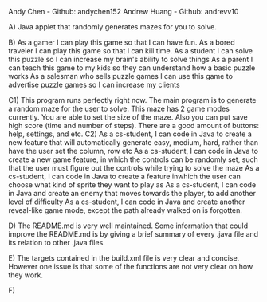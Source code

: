 Andy Chen - Github: andychen152
Andrew Huang - Github: andrevv10

A) Java applet that randomly generates mazes for you to solve.

B) As a gamer I can play this game so that I can have fun.
   As a bored traveler I can play this game so that I can kill time.
   As a student I can solve this puzzle so I can increase my brain's ability to solve things
   As a parent I can teach this game to my kids so they can understand how a basic puzzle works
   As a salesman who sells puzzle games I can use this game to advertise puzzle games so I can increase my clients

C1) This program runs perfectly right now. The main program is to generate a random maze for the user to solve. This maze has 2 game modes currently. You are able to set the size of the maze. Also you can put save high score (time and number of steps). There are a good amount of buttons: help, settings, and etc.
C2) As a cs-student, I can code in Java to create a new feature that will automatically generate easy, medium, hard, rather than have the user set the column, row etc
    As a cs-student, I can code in Java to create a new game feature, in which the controls can be randomly set, such that the user must figure out the controls while trying to solve the maze
    As a cs-student, I can code in Java to create a feature inwhich the user can choose what kind of sprite they want to play as
    As a cs-student, I can code in Java and create an enemy that moves towards the player, to add another level of difficulty
    As a cs-student, I can code in Java and create another reveal-like game mode, except the path already walked on is forgotten.

D) The README.md is very well maintained. Some information that could improve the README.md is by giving a brief summary of every .java file and its relation to other .java files.

E) The targets contained in the build.xml file is very clear and concise. However one issue is that some of the functions are not very clear on how they work.

F)